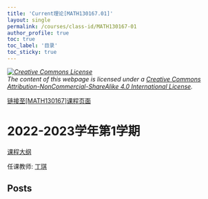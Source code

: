 ```yaml
---
title: 'Current理论[MATH130167.01]'
layout: single
permalink: /courses/class-id/MATH130167-01
author_profile: true
toc: true
toc_label: '目录'
toc_sticky: true
---
```



<div class='notice--warning'>
	<p><i><a rel='license' href='http://creativecommons.org/licenses/by-nc-sa/4.0/'><img alt='Creative Commons License' style='border-width:0' src='https://i.creativecommons.org/l/by-nc-sa/4.0/88x31.png' /></a><br /> The content of this webpage is licensed under a <a rel='license' href='http://creativecommons.org/licenses/by-nc-sa/4.0/'>Creative Commons Attribution-NonCommercial-ShareAlike 4.0 International License</a>.</i></p>
</div>

<a href='https://fdu-math.github.io/courses/MATH130167'>链接至[MATH130167]课程页面</a>


# 2022-2023学年第1学期
<a href='https://fdu-math.github.io/courses/syllabus/MATH130167.01-2022-2023-1 (Encrypted).pdf'>课程大纲</a>

任课教师: <a href='https://fdu-math.github.io/teachers/丁琪'>丁琪</a>


## Posts

